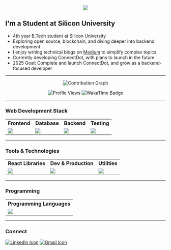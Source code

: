 

<p align="center">
  <a href="https://github.com/DenverCoder1/readme-typing-svg">
    <img src="https://readme-typing-svg.herokuapp.com?font=Fira+Code&size=28&duration=3000&pause=500&center=true&vCenter=true&width=800&height=60&lines=Hi,+I'm+Shubham+Kumar;A+Web+3+Enthusiast;Full+Stack+Developer;" />
  </a>
</p>

## I'm a Student at Silicon University

- 4th year B.Tech student at Silicon University  
- Exploring open source, blockchain, and diving deeper into backend development  
- I enjoy writing technical blogs on [Medium]() to simplify complex topics  
- Currently developing ConnectDot, with plans to launch in the future  
- 2025 Goal: Complete and launch ConnectDot, and grow as a backend-focused developer

---




<p align="center">
  <img src="https://github-readme-activity-graph.vercel.app/graph?username=Shubhamsit&theme=react-dark&area=true&hide_border=true" alt="Contribution Graph" />
</p>

<p align="center">
  <img src="https://komarev.com/ghpvc/?username=Shubhamsit&label=Profile%20views&color=0e75b6&style=flat-square" alt="Profile Views" />
  <img src="https://wakatime.com/badge/user/b486c624-54cb-4d61-9d41-06e9e496bcfe.svg" alt="WakaTime Badge" />
</p>

---

### Web Development Stack

<table>
<tr>
  <td align="center"><strong>Frontend</strong></td>
  <td align="center"><strong>Database</strong></td>
  <td align="center"><strong>Backend</strong></td>
  <td align="center"><strong>Testing</strong></td>
</tr>
<tr>
  <td><img src="https://skillicons.dev/icons?i=html,css,tailwind,js,react,nextjs"/></td>
  <td><img src="https://skillicons.dev/icons?i=mongodb,mysql"/></td>
  <td><img src="https://skillicons.dev/icons?i=express,nodejs"/></td>
  <td><img src="https://skillicons.dev/icons?i=postman"/></td>
</tr>
</table>

---

### Tools & Technologies

<table>
<tr>
  <td align="center"><strong>React Libraries</strong></td>
  <td align="center"><strong>Dev & Production</strong></td>
  <td align="center"><strong>Utilities</strong></td>
  
</tr>
<tr>
  <td><img src="https://skillicons.dev/icons?i=react,tailwind,materialui"/></td>
  <td><img src="https://skillicons.dev/icons?i=git,github,netlify,vercel,vite"/></td>
  <td><img src="https://skillicons.dev/icons?i=vscode,vite,linux"/></td>
<!--   <td><img src="https://skillicons.dev/icons?i=photoshop,figma"/></td> -->
</tr>
</table>

---

### Programming 

<table>
<tr>
  <td align="center"><strong>Programming Languages</strong></td>
<!--   <td align="center"><strong>Learning</strong></td> -->
</tr>
<tr>
  <td><img src="https://skillicons.dev/icons?i=java,c,js,ts,solidity"/></td>
<!--   <td><img src="https://skillicons.dev/icons?i=gitlab,redux,redis"/></td> -->
</tr>
</table>

---

### Connect

<p>
  <a href="https://www.linkedin.com/in/shubhamsit/"><img src="https://skillicons.dev/icons?i=linkedin" alt="LinkedIn Icon"></a> 
  <a href="mailto:works.shubhamkumar@gmail.com"><img src="https://skillicons.dev/icons?i=gmail" alt="Gmail Icon"></a>
</p>


